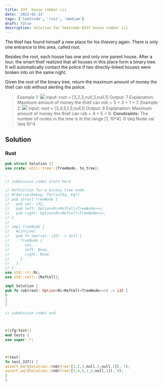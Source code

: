 ```yaml
---
title: 337. house robber iii
date: '2022-01-13'
tags: ['leetcode', 'rust', 'medium']
draft: false
description: Solution for leetcode 0337 house robber iii
---
```




The thief has found himself a new place for his thievery again. There is only one entrance to this area, called root.

Besides the root, each house has one and only one parent house. After a tour, the smart thief realized that all houses in this place form a binary tree. It will automatically contact the police if two directly-linked houses were broken into on the same night.

Given the root of the binary tree, return the maximum amount of money the thief can rob without alerting the police.



>   Example 1:
>   ![](https://assets.leetcode.com/uploads/2021/03/10/rob1-tree.jpg)
>   Input: root <TeX>=</TeX> [3,2,3,null,3,null,1]
>   Output: 7
>   Explanation: Maximum amount of money the thief can rob <TeX>=</TeX> 3 + 3 + 1 <TeX>=</TeX> 7.
>   Example 2:
>   ![](https://assets.leetcode.com/uploads/2021/03/10/rob2-tree.jpg)
>   Input: root <TeX>=</TeX> [3,4,5,1,3,null,1]
>   Output: 9
>   Explanation: Maximum amount of money the thief can rob <TeX>=</TeX> 4 + 5 <TeX>=</TeX> 9.
**Constraints:**
>   	The number of nodes in the tree is in the range [1, 10^4].
>   	0 <TeX>\leq</TeX> Node.val <TeX>\leq</TeX> 10^4


## Solution


### Rust
```rust
pub struct Solution {}
use crate::util::tree::{TreeNode, to_tree};


// submission codes start here

// Definition for a binary tree node.
// #[derive(Debug, PartialEq, Eq)]
// pub struct TreeNode {
//   pub val: i32,
//   pub left: Option<Rc<RefCell<TreeNode>>>,
//   pub right: Option<Rc<RefCell<TreeNode>>>,
// }
//
// impl TreeNode {
//   #[inline]
//   pub fn new(val: i32) -> Self {
//     TreeNode {
//       val,
//       left: None,
//       right: None
//     }
//   }
// }
use std::rc::Rc;
use std::cell::{RefCell};

impl Solution {
pub fn rob(root: Option<Rc<RefCell<TreeNode>>>) -> i32 {
0
}
}

// submission codes end



#[cfg(test)]
mod tests {
use super::*;



#[test]
fn test_337() {
assert_eq!(Solution::rob(tree![3,2,3,null,3,null,1]), 7);
assert_eq!(Solution::rob(tree![3,4,5,1,3,null,1]), 9);
}
}

```
